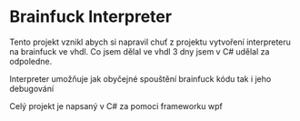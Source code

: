 # Brainfuck Interpreter
Tento projekt vznikl abych si napravil chuť z projektu vytvoření interpreteru na brainfuck ve vhdl.
Co jsem dělal ve vhdl 3 dny jsem v C# udělal za odpoledne.

Interpreter umožňuje jak obyčejné spouštění brainfuck kódu tak i jeho debugování

Celý projekt je napsaný v C# za pomoci frameworku wpf

